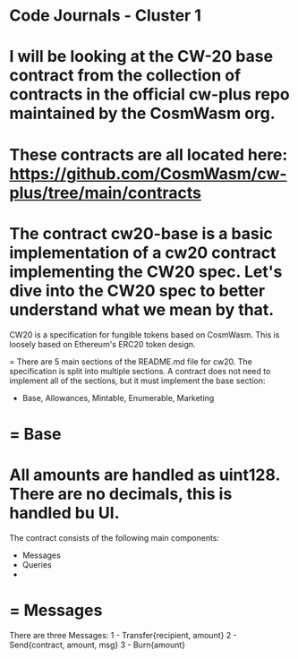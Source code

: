 Code Journals - Cluster 1
=
I will be looking at the CW-20 base contract from the collection of contracts in the official cw-plus repo maintained by the CosmWasm org.
=
These contracts are all located here:
https://github.com/CosmWasm/cw-plus/tree/main/contracts
=
The contract cw20-base is a basic implementation of a cw20 contract implementing the CW20 spec. Let's dive into the CW20 spec to better understand what we mean by that.
=

CW20 is a specification for fungible tokens based on CosmWasm.
This is loosely based on Ethereum's ERC20 token design.

=
There are 5 main sections of the README.md file for cw20. The specification is split into multiple sections. A contract does not need to implement all of the sections, but it must implement the base section:
 - Base, Allowances, Mintable, Enumerable, Marketing

=
Base
=
All amounts are handled as uint128. There are no decimals, this is handled bu UI.
=

The contract consists of the following main components:
- Messages
- Queries
- 

=
Messages
=
There are three Messages:
1 - Transfer{recipient, amount}
2 - Send{contract, amount, msg}
3 - Burn{amount}